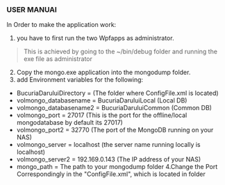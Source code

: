 
### USER MANUAl
In Order to make the application work:
1. you have to first run the two Wpfapps as administrator.
>This is achieved by going to the ~/bin/debug folder and running the exe file as administrator
2. Copy the mongo.exe application into the mongodump folder.
3. add Environment variables for the following:
- BucuriaDaruluiDirectory  =  (The folder where ConfigFile.xml is located)
- volmongo_databasename  =  BucuriaDaruluiLocal  (Local DB)
- volmongo_databasename2  = BucuriaDaruluiCommon   (Common DB)
- volmongo_port = 27017 (This is the port for the offline/local mongodatabase by default its 27017)
- volmongo_port2 = 32770 (The port of the MongoDB running on your NAS) 
- volmongo_server = localhost (the server name running locally is localhost)
- volmongo_server2  =  192.169.0.143 (The IP address of your NAS)
- mongo_path = The path to your mongodump folder
4.Change the Port Correspondingly in the "ConfigFile.xml", which is located in folder